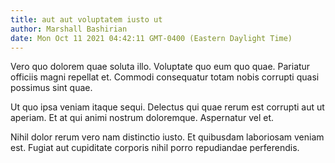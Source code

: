 ```yaml
---
title: aut aut voluptatem iusto ut
author: Marshall Bashirian
date: Mon Oct 11 2021 04:42:11 GMT-0400 (Eastern Daylight Time)
---
```

Vero quo dolorem quae soluta illo. Voluptate quo eum quo quae. Pariatur officiis magni repellat et. Commodi consequatur totam nobis corrupti quasi possimus sint quae.

 Ut quo ipsa veniam itaque sequi. Delectus qui quae rerum est corrupti aut ut aperiam. Et at qui animi nostrum doloremque. Aspernatur vel et.

 Nihil dolor rerum vero nam distinctio iusto. Et quibusdam laboriosam veniam est. Fugiat aut cupiditate corporis nihil porro repudiandae perferendis.